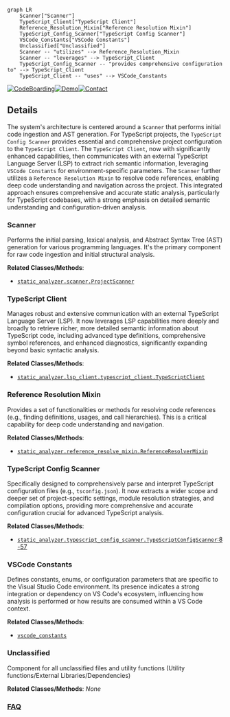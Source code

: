 ```mermaid
graph LR
    Scanner["Scanner"]
    TypeScript_Client["TypeScript Client"]
    Reference_Resolution_Mixin["Reference Resolution Mixin"]
    TypeScript_Config_Scanner["TypeScript Config Scanner"]
    VSCode_Constants["VSCode Constants"]
    Unclassified["Unclassified"]
    Scanner -- "utilizes" --> Reference_Resolution_Mixin
    Scanner -- "leverages" --> TypeScript_Client
    TypeScript_Config_Scanner -- "provides comprehensive configuration to" --> TypeScript_Client
    TypeScript_Client -- "uses" --> VSCode_Constants
```

[![CodeBoarding](https://img.shields.io/badge/Generated%20by-CodeBoarding-9cf?style=flat-square)](https://github.com/CodeBoarding/CodeBoarding)[![Demo](https://img.shields.io/badge/Try%20our-Demo-blue?style=flat-square)](https://www.codeboarding.org/diagrams)[![Contact](https://img.shields.io/badge/Contact%20us%20-%20contact@codeboarding.org-lightgrey?style=flat-square)](mailto:contact@codeboarding.org)

## Details

The system's architecture is centered around a `Scanner` that performs initial code ingestion and AST generation. For TypeScript projects, the `TypeScript Config Scanner` provides essential and comprehensive project configuration to the `TypeScript Client`. The `TypeScript Client`, now with significantly enhanced capabilities, then communicates with an external TypeScript Language Server (LSP) to extract rich semantic information, leveraging `VSCode Constants` for environment-specific parameters. The `Scanner` further utilizes a `Reference Resolution Mixin` to resolve code references, enabling deep code understanding and navigation across the project. This integrated approach ensures comprehensive and accurate static analysis, particularly for TypeScript codebases, with a strong emphasis on detailed semantic understanding and configuration-driven analysis.

### Scanner
Performs the initial parsing, lexical analysis, and Abstract Syntax Tree (AST) generation for various programming languages. It's the primary component for raw code ingestion and initial structural analysis.


**Related Classes/Methods**:

- <a href="https://github.com/CodeBoarding/CodeBoarding/blob/mainstatic_analyzer/scanner.py" target="_blank" rel="noopener noreferrer">`static_analyzer.scanner.ProjectScanner`</a>


### TypeScript Client
Manages robust and extensive communication with an external TypeScript Language Server (LSP). It now leverages LSP capabilities more deeply and broadly to retrieve richer, more detailed semantic information about TypeScript code, including advanced type definitions, comprehensive symbol references, and enhanced diagnostics, significantly expanding beyond basic syntactic analysis.


**Related Classes/Methods**:

- <a href="https://github.com/CodeBoarding/CodeBoarding/blob/mainstatic_analyzer/lsp_client/typescript_client.py" target="_blank" rel="noopener noreferrer">`static_analyzer.lsp_client.typescript_client.TypeScriptClient`</a>


### Reference Resolution Mixin
Provides a set of functionalities or methods for resolving code references (e.g., finding definitions, usages, and call hierarchies). This is a critical capability for deep code understanding and navigation.


**Related Classes/Methods**:

- <a href="https://github.com/CodeBoarding/CodeBoarding/blob/mainstatic_analyzer/reference_resolve_mixin.py" target="_blank" rel="noopener noreferrer">`static_analyzer.reference_resolve_mixin.ReferenceResolverMixin`</a>


### TypeScript Config Scanner
Specifically designed to comprehensively parse and interpret TypeScript configuration files (e.g., `tsconfig.json`). It now extracts a wider scope and deeper set of project-specific settings, module resolution strategies, and compilation options, providing more comprehensive and accurate configuration crucial for advanced TypeScript analysis.


**Related Classes/Methods**:

- <a href="https://github.com/CodeBoarding/CodeBoarding/blob/mainstatic_analyzer/typescript_config_scanner.py#L8-L57" target="_blank" rel="noopener noreferrer">`static_analyzer.typescript_config_scanner.TypeScriptConfigScanner`:8-57</a>


### VSCode Constants
Defines constants, enums, or configuration parameters that are specific to the Visual Studio Code environment. Its presence indicates a strong integration or dependency on VS Code's ecosystem, influencing how analysis is performed or how results are consumed within a VS Code context.


**Related Classes/Methods**:

- <a href="https://github.com/CodeBoarding/CodeBoarding/blob/mainvscode_constants.py" target="_blank" rel="noopener noreferrer">`vscode_constants`</a>


### Unclassified
Component for all unclassified files and utility functions (Utility functions/External Libraries/Dependencies)


**Related Classes/Methods**: _None_



### [FAQ](https://github.com/CodeBoarding/GeneratedOnBoardings/tree/main?tab=readme-ov-file#faq)

